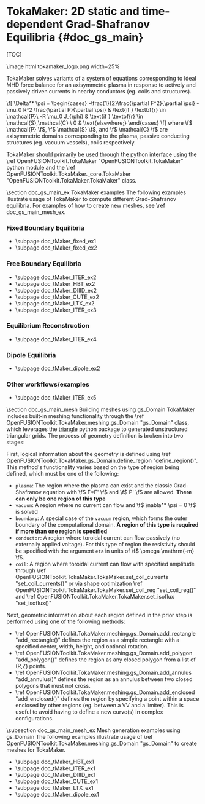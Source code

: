 TokaMaker: 2D static and time-dependent Grad-Shafranov Equilibria     {#doc_gs_main}
================

[TOC]

\image html tokamaker_logo.png width=25%

TokaMaker solves variants of a system of equations corresponding to Ideal MHD force balance
for an axisymmetric plasma in response to actively and passively driven currents in nearby
conductors (eg. coils and structures).

\f[
\Delta^* \psi = 
\begin{cases}
    -\frac{1}{2}\frac{\partial F^2}{\partial \psi} - \mu_0 R^2 \frac{\partial P}{\partial \psi} & \text{if } \textbf{r} \in \mathcal{P}\\
    -R \mu_0 J_{\phi} & \text{if } \textbf{r} \in \mathcal{S},\mathcal{C} \\
    0 & \text{elsewhere;}
\end{cases}
\f]
where \f$ \mathcal{P} \f$, \f$ \mathcal{S} \f$, and \f$ \mathcal{C} \f$ are axisymmetric domains corresponding to the plasma, passive conducting structures (eg. vacuum vessels), coils respectively.

TokaMaker should primarily be used through the python interface using the \ref OpenFUSIONToolkit.TokaMaker "OpenFUSIONToolkit.TokaMaker" python module
and the \ref OpenFUSIONToolkit.TokaMaker._core.TokaMaker "OpenFUSIONToolkit.TokaMaker.TokaMaker" class.

\section doc_gs_main_ex TokaMaker examples
The following examples illustrate usage of TokaMaker to compute different Grad-Shafranov equilibria. For examples of how to create
new meshes, see \ref doc_gs_main_mesh_ex.

### Fixed Boundary Equilibria
 - \subpage doc_tMaker_fixed_ex1
 - \subpage doc_tMaker_fixed_ex2

### Free Boundary Equilibria
 - \subpage doc_tMaker_ITER_ex2
 - \subpage doc_tMaker_HBT_ex2
 - \subpage doc_tMaker_DIIID_ex2
 - \subpage doc_tMaker_CUTE_ex2
 - \subpage doc_tMaker_LTX_ex2
 - \subpage doc_tMaker_ITER_ex3

### Equilibrium Reconstruction
 - \subpage doc_tMaker_ITER_ex4

### Dipole Equilibria
 - \subpage doc_tMaker_dipole_ex2

### Other workflows/examples
 - \subpage doc_tMaker_ITER_ex5

\section doc_gs_main_mesh Building meshes using gs_Domain
TokaMaker includes built-in meshing functionality through the \ref OpenFUSIONToolkit.TokaMaker.meshing.gs_Domain "gs_Domain" class,
which leverages the [triangle](https://pypi.org/project/triangle/) python package to generated unstructured triangular grids.
The process of geometry definition is broken into two stages:

First, logical information about the geometry is defined using \ref OpenFUSIONToolkit.TokaMaker.gs_Domain.define_region "define_region()".
This method's functionality varies based on the type of region being defined, which must be one of the following:
 * `plasma`: The region where the plasma can exist and the classic Grad-Shafranov equation with \f$ F*F' \f$ and \f$ P' \f$ are allowed. **There can only be one region of this type**
 * `vacuum`: A region where no current can flow and \f$ \nabla^* \psi = 0 \f$ is solved
 * `boundary`: A special case of the `vacuum` region, which forms the outer boundary of the computational domain. **A region of this type is required if more than one region is specified**
 * `conductor`: A region where toroidal current can flow passively (no externally applied voltage). For this type of region the resistivity should be specified with the argument `eta` in units of \f$ \omega \mathrm{-m} \f$.
 * `coil`: A region where toroidal current can flow with specified amplitude through \ref OpenFUSIONToolkit.TokaMaker.TokaMaker.set_coil_currents "set_coil_currents()" or via shape optimization \ref OpenFUSIONToolkit.TokaMaker.TokaMaker.set_coil_reg "set_coil_reg()" and \ref OpenFUSIONToolkit.TokaMaker.TokaMaker.set_isoflux "set_isoflux()"

Next, geometric information about each region defined in the prior step is performed using one of the following methods:
 * \ref OpenFUSIONToolkit.TokaMaker.meshing.gs_Domain.add_rectangle "add_rectangle()" defines the region as a simple rectangle with a specified center, width, height, and optional rotation.
 * \ref OpenFUSIONToolkit.TokaMaker.meshing.gs_Domain.add_polygon "add_polygon()" defines the region as any closed polygon from a list of (R,Z) points.
 * \ref OpenFUSIONToolkit.TokaMaker.meshing.gs_Domain.add_annulus "add_annulus()" defines the region as an annulus between two closed polygons that must not cross.
 * \ref OpenFUSIONToolkit.TokaMaker.meshing.gs_Domain.add_enclosed "add_enclosed()" defines the region by specifying a point within a space enclosed by other regions (eg. between a VV and a limiter). This is useful to avoid having to define a new curve(s) in complex configurations.

\subsection doc_gs_main_mesh_ex Mesh generation examples using gs_Domain
The following examples illustrate usage of \ref OpenFUSIONToolkit.TokaMaker.meshing.gs_Domain "gs_Domain" to create meshes for TokaMaker.

 - \subpage doc_tMaker_HBT_ex1
 - \subpage doc_tMaker_ITER_ex1
 - \subpage doc_tMaker_DIIID_ex1
 - \subpage doc_tMaker_CUTE_ex1
 - \subpage doc_tMaker_LTX_ex1
 - \subpage doc_tMaker_dipole_ex1
